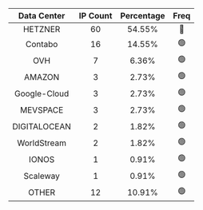 | Data Center | IP Count | Percentage | Freq |
|:------------:|:--------:|:-----------:|:-----:|
| HETZNER | 60 | 54.55% | 🔴 |
| Contabo | 16 | 14.55% | 🟢 |
| OVH | 7 | 6.36% | 🟢 |
| AMAZON | 3 | 2.73% | 🟢 |
| Google-Cloud | 3 | 2.73% | 🟢 |
| MEVSPACE | 3 | 2.73% | 🟢 |
| DIGITALOCEAN | 2 | 1.82% | 🟢 |
| WorldStream | 2 | 1.82% | 🟢 |
| IONOS | 1 | 0.91% | 🟢 |
| Scaleway | 1 | 0.91% | 🟢 |
| OTHER | 12 | 10.91% | 🟢 |